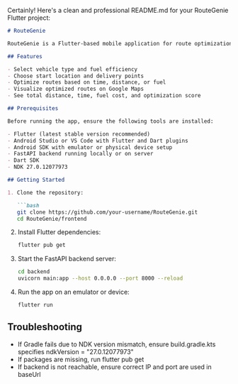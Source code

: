 Certainly! Here's a clean and professional README.md for your RouteGenie Flutter project:

````markdown
# RouteGenie

RouteGenie is a Flutter-based mobile application for route optimization and delivery planning. It allows users to input delivery points, select a vehicle type, and get the most efficient delivery route based on selected criteria (time, distance, or fuel). The app communicates with a FastAPI backend to compute optimized routes.

## Features

- Select vehicle type and fuel efficiency
- Choose start location and delivery points
- Optimize routes based on time, distance, or fuel
- Visualize optimized routes on Google Maps
- See total distance, time, fuel cost, and optimization score

## Prerequisites

Before running the app, ensure the following tools are installed:

- Flutter (latest stable version recommended)
- Android Studio or VS Code with Flutter and Dart plugins
- Android SDK with emulator or physical device setup
- FastAPI backend running locally or on server
- Dart SDK
- NDK 27.0.12077973

## Getting Started

1. Clone the repository:

   ```bash
   git clone https://github.com/your-username/RouteGenie.git
   cd RouteGenie/frontend
````

2. Install Flutter dependencies:

   ```bash
   flutter pub get
   ```

3. Start the FastAPI backend server:

   ```bash
   cd backend
   uvicorn main:app --host 0.0.0.0 --port 8000 --reload
   ```

4. Run the app on an emulator or device:

   ```bash
   flutter run
   ```

## Troubleshooting

* If Gradle fails due to NDK version mismatch, ensure build.gradle.kts specifies ndkVersion = "27.0.12077973"
* If packages are missing, run flutter pub get
* If backend is not reachable, ensure correct IP and port are used in baseUrl